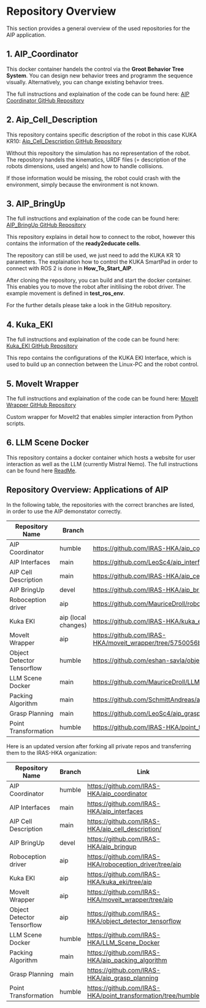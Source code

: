 # Repository Overview

This section provides a general overview of the used repositories for the AIP application.

## 1. AIP_Coordinator

This docker container handels the control via the **Groot Behavior Tree System**.
You can design new behavior trees and programm the sequence visually.
Alternatively, you can change existing behavior trees.

The full instructions and explaination of the code can be found here:
[AIP Coordinator GitHub Repository](https://github.com/IRAS-HKA/aip_coordinator)

## 2. Aip_Cell_Description

This repository contains specific description of the robot in this case KUKA KR10:
[Aip_Cell_Description GitHub Repository](https://github.com/IRAS-HKA/aip_cell_description/tree/main)

Without this repository the simulation has no representation of the robot. The repository handels the kinematics, URDF files (= description of the robots dimensions, used angels) and how to handle collisions.

If those information would be missing, the robot could crash with the environment, simply because the environment is not known.

## 3. AIP_BringUp

The full instructions and explaination of the code can be found here:
[AIP_BringUp GitHub Repository](https://github.com/IRAS-HKA/aip_bringup)

This repository explains in detail how to connect to the robot, however this contains the information of the **ready2educate cells**.

The repository can still be used, we just need to add the KUKA KR 10 parameters.
The explaination how to control the KUKA SmartPad in order to connect with ROS 2 is done in **How_To_Start_AIP**.

After cloning the repository, you can build and start the docker container.
This enables you to move the robot after initilising the robot driver. The example movement is defined in **test_ros_env**.

For the further details please take a look in the GitHub repository.

## 4. Kuka_EKI

The full instructions and explaination of the code can be found here:
[Kuka_EKI GitHub Repository](https://github.com/IRAS-HKA/kuka_eki/tree/driver-humble)

This repo contains the configurations of the KUKA EKI Interface, which is used to build up an connection between the Linux-PC and the robot control.

## 5. MoveIt Wrapper

The full instructions and explaination of the code can be found here:
[MoveIt Wrapper GitHub Repository](https://github.com/IRAS-HKA/moveit_wrapper)

Custom wrapper for MoveIt2 that enables simpler interaction from Python scripts.

## 6. LLM Scene Docker

This repository contains a docker container which hosts a website for user interaction as well as the LLM (currently Mistral Nemo).
The full instructions can be found here [ReadMe](https://github.com/MauriceDroll/LLM_Scene_Docker/blob/main/README.md ).

## Repository Overview: Applications of AIP

In the following table, the repositories with the correct branches are listed, in order to use the AIP demonstator correctly.

| Repository Name   | Branch   | Link   |
|------------|------------|------------|
| AIP Coordinator   | humble   | https://github.com/IRAS-HKA/aip_coordinator |
| AIP Interfaces | main | https://github.com/LeoSc4/aip_interfaces/tree/972021f2257e06091a6485b9031849be6b015459 |
| AIP Cell Description | main  | https://github.com/IRAS-HKA/aip_cell_description/ |
| AIP BringUp   | devel  | https://github.com/IRAS-HKA/aip_bringup |
| Roboception driver | aip | https://github.com/MauriceDroll/roboception_driver/tree/aip |
| Kuka EKI | aip (local changes) | https://github.com/IRAS-HKA/kuka_eki/tree/d47e0c1c07a9343579614ffe62580b14c6bb0bcf |
| MoveIt Wrapper | aip | https://github.com/IRAS-HKA/moveit_wrapper/tree/5750056b3ebc54d900f446f83aa5c343fcd0d775 |
| Object Detector Tensorflow | humble  | https://github.com/eshan-savla/object_detector_tensorflow/ |
| LLM Scene Docker  |  main  | https://github.com/MauriceDroll/LLM_Scene_Docker/tree/main |
| Packing Algorithm   |  main   | https://github.com/SchmittAndreas/aip_packing_algorithm |
| Grasp Planning   | main | https://github.com/LeoSc4/aip_grasp_planning |
| Point Transformation | humble  | https://github.com/IRAS-HKA/point_transformation/tree/humble  |

Here is an updated version after forking all private repos and transferring them to the IRAS-HKA organization:

| Repository Name   | Branch   | Link   |
|------------|------------|------------|
| AIP Coordinator   | humble   | https://github.com/IRAS-HKA/aip_coordinator |
| AIP Interfaces | main | https://github.com/IRAS-HKA/aip_interfaces |
| AIP Cell Description | main  | https://github.com/IRAS-HKA/aip_cell_description/ |
| AIP BringUp   | devel  | https://github.com/IRAS-HKA/aip_bringup |
| Roboception driver | aip | https://github.com/IRAS-HKA/roboception_driver/tree/aip |
| Kuka EKI | aip | https://github.com/IRAS-HKA/kuka_eki/tree/aip |
| MoveIt Wrapper | aip | https://github.com/IRAS-HKA/moveit_wrapper/tree/aip |
| Object Detector Tensorflow | aip  | https://github.com/IRAS-HKA/object_detector_tensorflow |
| LLM Scene Docker  |  humble  | https://github.com/IRAS-HKA/LLM_Scene_Docker |
| Packing Algorithm   |  main   | https://github.com/IRAS-HKA/aip_packing_algorithm |
| Grasp Planning   | main | https://github.com/IRAS-HKA/aip_grasp_planning |
| Point Transformation | humble  | https://github.com/IRAS-HKA/point_transformation/tree/humble  |